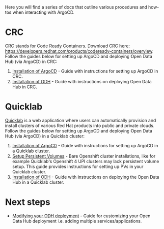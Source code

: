 Here you will find a series of docs that outline various procedures and how-tos when interacting with ArgoCD.

# CRC

CRC stands for Code Ready Containers. Download CRC here: https://developers.redhat.com/products/codeready-containers/overview. Follow the guides below for setting up ArgoCD and deploying Open Data Hub (via ArgoCD) in CRC:

1. [Installation of ArgoCD](./downstream/crc.md) - Guide with instructions for setting up ArgoCD in CRC.
2. [Installation of ODH](./downstream/odh-install-crc.md) - Guide with instructions on deploying Open Data Hub in CRC.


# Quicklab

[Quicklab](https://quicklab.upshift.redhat.com/clusters) is a web application where users can automatically provision and install clusters of various Red Hat products into public and private clouds. Follow the guides below for setting up ArgoCD and deploying Open Data Hub (via ArgoCD) in a Quicklab cluster:

1. [Installation of ArgoCD](./downstream/quicklab.md) - Guide with instructions for setting up ArgoCD in a Quicklab cluster.
2. [Setup Persistent Volumes](./downstream/on-cluster-persistent-storage/README.md) - Bare Openshift cluster installations, like for example Quicklab's Openshift 4 UPI clusters may lack persistent volume setup. This guide provides instructions for setting up PVs in your Quicklab cluster.
3. [Installation of ODH](./downstream/odh-install-quicklab.md) - Guide with instructions on deploying the Open Data Hub in a Quicklab cluster.


# Next steps
* [Modifying your ODH deployment](./modify-odh-deployment.md) - Guide for customizing your Open Data Hub deployment i.e. adding multiple services/applications.

